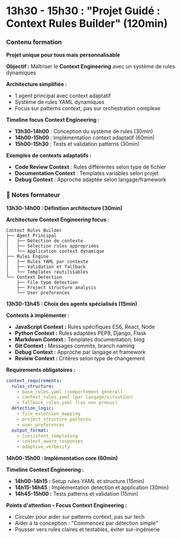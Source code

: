 # 13h30 - 15h30 : "Projet Guidé : Context Rules Builder" (120min)

### Contenu formation

**Projet unique pour tous mais personnalisable**

**Objectif :** Maîtriser le **Context Engineering** avec un système de rules dynamiques

**Architecture simplifiée :**
- 1 agent principal avec context adaptatif
- Système de rules YAML dynamiques
- Focus sur patterns context, pas sur orchestration complexe

**Timeline focus Context Engineering :**
- **13h30-14h00** : Conception du système de rules (30min)
- **14h00-15h00** : Implémentation context adaptatif (60min)
- **15h00-15h30** : Tests et validation patterns (30min)

**Exemples de contexts adaptatifs :**
- **Code Review Context** : Rules différentes selon type de fichier
- **Documentation Context** : Templates variables selon projet
- **Debug Context** : Approche adaptée selon langage/framework

### 📝 Notes formateur

**13h30-14h00 : Définition architecture (30min)**

**Architecture Context Engineering focus :**
```
Context Rules Builder
├── Agent Principal
│   ├── Détection de contexte
│   ├── Sélection rules appropriées
│   └── Application context dynamique
├── Rules Engine
│   ├── Rules YAML par contexte
│   ├── Validation et fallback
│   └── Templates réutilisables
└── Context Detection
    ├── File type detection
    ├── Project structure analysis
    └── User preferences
```

**13h30-13h45 : Choix des agents spécialisés (15min)**

**Contexts à implémenter :**
- **JavaScript Context :** Rules spécifiques ES6, React, Node
- **Python Context :** Rules adaptées PEP8, Django, Flask
- **Markdown Context :** Templates documentation, blog
- **Git Context :** Messages commits, branch naming
- **Debug Context :** Approche par langage et framework
- **Review Context :** Critères selon type de changement

**Requirements obligatoires :**
```yaml
context_requirements:
  rules_structure:
    - base_rules.yaml (comportement général)
    - context_rules.yaml (par langage/situation)
    - fallback_rules.yaml (cas non prévus)
  detection_logic:
    - file_extension_mapping
    - project_structure_patterns  
    - user_preferences
  output_format:
    - consistent_templating
    - context_aware_responses
    - adaptive_verbosity
```

**14h00-15h00 : Implémentation core (60min)**

**Timeline Context Engineering :**
- **14h00-14h15 :** Setup rules YAML et structure (15min)
- **14h15-14h45 :** Implémentation detection et application (30min)
- **14h45-15h00 :** Tests patterns et validation (15min)

**Points d'attention - Focus Context Engineering :**
- Circuler pour aider sur patterns context, pas sur tech
- Aider à la conception : "Commencez par détection simple"
- Pousser vers rules claires et testables, éviter sur-ingénierie
